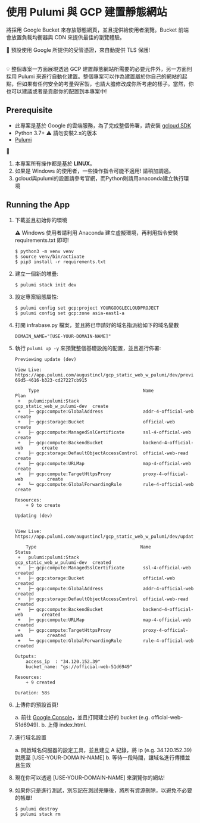 # 使用 Pulumi 與 GCP 建置靜態網站 

將採用 Google Bucket 來存放靜態網頁，並且提供給使用者瀏覽。Bucket 前端會放置負載均衡器與 CDN 來提供最佳的瀏覽體驗。

:triangular_flag_on_post: 預設使用 Google 所提供的受管憑證，來自動提供 TLS 保護!<br/><br/>

:bulb: 整個專案一方面展現透過 GCP 建置靜態網站所需要的必要元件外，另一方面則採用 Pulumi 來進行自動化建置。整個專案可以作為建置屬於你自己的網站的起點，但如果有任何安全的考量與客製，也請大膽修改成你所考慮的樣子。當然，你也可以建議或者是貢獻你的配置到本專案中!

## Prerequisite

* 此專案是基於 Google 的雲端服務，為了完成整個佈署，請安裝 [gcloud SDK](https://cloud.google.com/sdk/docs/install#deb)
* Python 3.7+ :warning: 請勿安裝2.x的版本
* [Pulumi](https://www.pulumi.com/docs/get-started/install/)

:mega: 
1. 本專案所有操作都是基於 **LINUX**。
2. 如果是 Windows 的使用者，一些操作指令可能不適用! 請稍加調適。
3. gcloud與pulumi的設置請參考官網，而Python則請用anaconda建立執行環境

## Running the App

1. 下載並且初始你的環境

    :warning:
    Windows 使用者請利用 Anaconda 建立虛擬環境，再利用指令安裝 requirements.txt 即可!

    ```
    $ python3 -m venv venv
    $ source venv/bin/activate
    $ pip3 install -r requirements.txt
    ```
    
2.  建立一個新的堆疊:

    ```
    $ pulumi stack init dev
    ```

3.  設定專案組態屬性:

    ```
    $ pulumi config set gcp:project YOURGOOGLECLOUDPROJECT
    $ pulumi config set gcp:zone asia-east1-a
    ```

4.  打開 infrabase.py 檔案，並且將已申請好的域名指派給如下的域名變數

    ```
    DOMAIN_NAME="[USE-YOUR-DOMAIN-NAME]" 
    ```

5.  執行 `pulumi up -y` 來預覽整個基礎設施的配置，並且進行佈署:

    ``` 
    Previewing update (dev)

    View Live: https://app.pulumi.com/augustincl/gcp_static_web_w_pulumi/dev/previews/0c5ef742-69d5-4616-b323-cd27227cb915

         Type                                       Name                         Plan       
     +   pulumi:pulumi:Stack                        gcp_static_web_w_pulumi-dev  create     
     +   ├─ gcp:compute:GlobalAddress               addr-4-official-web          create     
     +   ├─ gcp:storage:Bucket                      official-web                 create     
     +   ├─ gcp:compute:ManagedSslCertificate       ssl-4-official-web           create     
     +   ├─ gcp:compute:BackendBucket               backend-4-official-web       create     
     +   ├─ gcp:storage:DefaultObjectAccessControl  official-web-read            create     
     +   ├─ gcp:compute:URLMap                      map-4-official-web           create     
     +   ├─ gcp:compute:TargetHttpsProxy            proxy-4-official-web         create     
     +   └─ gcp:compute:GlobalForwardingRule        rule-4-official-web          create     
 
    Resources:
        + 9 to create

    Updating (dev)


    View Live: https://app.pulumi.com/augustincl/gcp_static_web_w_pulumi/dev/updates/1

        Type                                       Name                         Status      
     +   pulumi:pulumi:Stack                        gcp_static_web_w_pulumi-dev  created     
     +   ├─ gcp:compute:ManagedSslCertificate       ssl-4-official-web           created     
     +   ├─ gcp:storage:Bucket                      official-web                 created     
     +   ├─ gcp:compute:GlobalAddress               addr-4-official-web          created     
     +   ├─ gcp:storage:DefaultObjectAccessControl  official-web-read            created     
     +   ├─ gcp:compute:BackendBucket               backend-4-official-web       created     
     +   ├─ gcp:compute:URLMap                      map-4-official-web           created     
     +   ├─ gcp:compute:TargetHttpsProxy            proxy-4-official-web         created     
     +   └─ gcp:compute:GlobalForwardingRule        rule-4-official-web          created     
 
    Outputs:
        access_ip  : "34.120.152.39"
        bucket_name: "gs://official-web-51d6949"

    Resources:
        + 9 created

    Duration: 58s
    ```

6.  上傳你的預設首頁!
    
    a. 前往 [Google Console](https://console.cloud.google.com/)，並且打開建立好的 bucket (e.g. official-web-51d6949).
    b. 上傳 index.html.

7.  進行域名設置

    a. 開啟域名伺服器的設定工具，並且建立 A 紀錄，將 ip (e.g. 34.120.152.39) 對應至 [USE-YOUR-DOMAIN-NAME]
    b. 等待一段時間，讓域名進行傳播並且生效

8. 現在你可以透過 [USE-YOUR-DOMAIN-NAME] 來瀏覽你的網站!

9. 如果你只是進行測試，別忘記在測試完畢後，將所有資源刪除，以避免不必要的帳單!

    ```
    $ pulumi destroy
    $ pulumi stack rm
    ```

